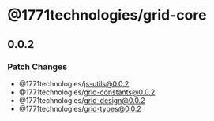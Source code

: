 # @1771technologies/grid-core

## 0.0.2

### Patch Changes

- @1771technologies/js-utils@0.0.2
- @1771technologies/grid-constants@0.0.2
- @1771technologies/grid-design@0.0.2
- @1771technologies/grid-types@0.0.2
